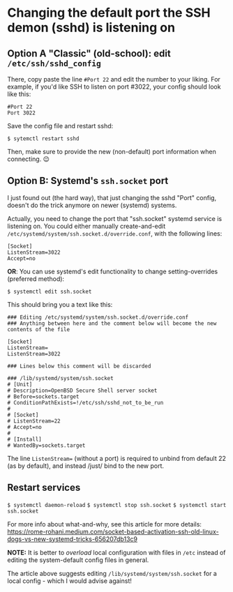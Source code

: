 # Changing the default port the SSH demon (sshd) is listening on

## Option A "Classic" (old-school): edit `/etc/ssh/sshd_config`

There, copy paste the line `#Port 22` and edit the number to your liking.
For example, if you'd like SSH to listen on port #3022, your config should look like this:

```
#Port 22
Port 3022
```

Save the config file and restart sshd:

`$ sytemctl restart sshd`

Then, make sure to provide the new (non-default) port information when connecting. :wink:


## Option B: Systemd's `ssh.socket` port

I just found out (the hard way), that just changing the sshd "Port" config, doesn't do the trick anymore on newer (systemd) systems.

Actually, you need to change the port that "ssh.socket" systemd service is listening on.
You could either manually create-and-edit `/etc/systemd/system/ssh.socket.d/override.conf`, with the following lines:

```
[Socket]
ListenStream=3022
Accept=no
```

**OR**: You can use systemd's edit functionality to change setting-overrides (preferred method):

`$ systemctl edit ssh.socket`

This should bring you a text like this:

```
### Editing /etc/systemd/system/ssh.socket.d/override.conf
### Anything between here and the comment below will become the new contents of the file

[Socket]
ListenStream=
ListenStream=3022

### Lines below this comment will be discarded

### /lib/systemd/system/ssh.socket
# [Unit]
# Description=OpenBSD Secure Shell server socket
# Before=sockets.target
# ConditionPathExists=!/etc/ssh/sshd_not_to_be_run
#
# [Socket]
# ListenStream=22
# Accept=no
#
# [Install]
# WantedBy=sockets.target
```

The line `ListenStream=` (without a port) is required to unbind from default 22 (as by default), and instead /just/ bind to the new port.

## Restart services

`$ systemctl daemon-reload`
`$ systemctl stop ssh.socket`
`$ systemctl start ssh.socket`


For more info about what-and-why, see this article for more details:
https://rome-rohani.medium.com/socket-based-activation-ssh-old-linux-dogs-vs-new-systemd-tricks-656207db13c9

**NOTE:** It is better to *overload* local configuration with files in `/etc` instead of editing the system-default config files in general.

The article above suggests editing `/lib/systemd/system/ssh.socket` for a local config - which I would advise against!

